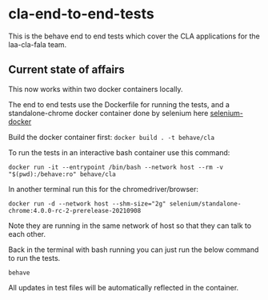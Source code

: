 # cla-end-to-end-tests
This is the behave end to end tests which cover the CLA applications for the laa-cla-fala team.

## Current state of affairs
This now works within two docker containers locally.

The end to end tests use the Dockerfile for running the tests, and a standalone-chrome docker container done by selenium here [selenium-docker](https://github.com/SeleniumHQ/docker-selenium)

Build the docker container first:
`docker build . -t behave/cla`

To run the tests in an interactive bash container use this command:

`docker run -it --entrypoint /bin/bash --network host --rm -v "$(pwd):/behave:ro" behave/cla`

In another terminal run this for the chromedriver/browser:

`docker run -d --network host --shm-size="2g" selenium/standalone-chrome:4.0.0-rc-2-prerelease-20210908`

Note they are running in the same network of host so that they can talk to each other.

Back in the terminal with bash running you can just run the below command to run the tests.

`behave`

All updates in test files will be automatically reflected in the container.